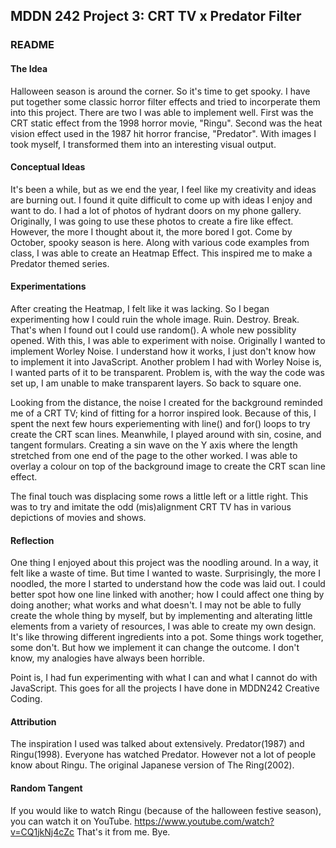 
## MDDN 242 Project 3: CRT TV x Predator Filter

### README

#### The Idea
Halloween season is around the corner. So it's time to get spooky. I have put together some classic horror filter effects and tried to incorperate them into this project. There are two I was able to implement well. First was the CRT static effect from the 1998 horror movie, "Ringu". Second was the heat vision effect used in the 1987 hit horror francise, "Predator". With images I took myself, I transformed them into an interesting visual output.

#### Conceptual Ideas
It's been a while, but as we end the year, I feel like my creativity and ideas are burning out. I found it quite difficult to come up with ideas I enjoy and want to do. I had a lot of photos of hydrant doors on my phone gallery. Originally, I was going to use these photos to create a fire like effect. However, the more I thought about it, the more bored I got. Come by October, spooky season is here. Along with various code examples from class, I was able to create an Heatmap Effect. This inspired me to make a Predator themed series.

#### Experimentations
After creating the Heatmap, I felt like it was lacking. So I began experimenting how I could ruin the whole image. Ruin. Destroy. Break. That's when I found out I could use random(). A whole new possiblity opened. With this, I was able to experiment with noise. Originally I wanted to implement Worley Noise. I understand how it works, I just don't know how to implement it into JavaScript. Another problem I had with Worley Noise is, I wanted parts of it to be transparent. Problem is, with the way the code was set up, I am unable to make transparent layers. So back to square one.

Looking from the distance, the noise I created for the background reminded me of a CRT TV; kind of fitting for a horror inspired look. Because of this, I spent the next few hours experiementing with line() and for() loops to try create the CRT scan lines. Meanwhile, I played around with sin, cosine, and tangent formulars. Creating a sin wave on the Y axis where the length stretched from one end of the page to the other worked.  I was able to overlay a colour on top of the background image to create the CRT scan line effect.

The final touch was displacing some rows a little left or a little right. This was to try and imitate the odd (mis)alignment CRT TV has in various depictions of movies and shows.

#### Reflection
One thing I enjoyed about this project was the noodling around. In a way, it felt like a waste of time. But time I wanted to waste. Surprisingly, the more I noodled, the more I started to understand how the code was laid out. I could better spot how one line linked with another; how I could affect one thing by doing another; what works and what doesn't. I may not be able to fully create the whole thing by myself, but by implementing and alterating little elements from a variety of resources, I was able to create my own design. It's like throwing different ingredients into a pot. Some things work together, some don't. But how we implement it can change the outcome. I don't know, my analogies have always been horrible.

Point is, I had fun experimenting with what I can and what I cannot do with JavaScript. This goes for all the projects I have done in MDDN242 Creative Coding.

#### Attribution
The inspiration I used was talked about extensively. Predator(1987) and Ringu(1998). Everyone has watched Predator. However not a lot of people know about Ringu. The original Japanese version of The Ring(2002).

#### Random Tangent
If you would like to watch Ringu (because of the halloween festive season), you can watch it on YouTube.
https://www.youtube.com/watch?v=CQ1jkNj4cZc
That's it from me. Bye.